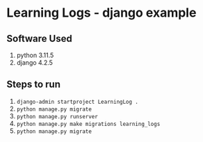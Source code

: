 # Learning Logs - django example
## Software Used
1. python 3.11.5
1. django 4.2.5
## Steps to run
1. ```django-admin startproject LearningLog .```
1. ```python manage.py migrate```
1. ```python manage.py runserver```
1. ```python manage.py make migrations learning_logs```
1. ```python manage.py migrate```

